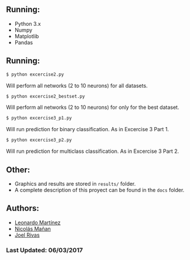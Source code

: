 ## Running:
  - Python 3.x
  - Numpy
  - Matplotlib
  - Pandas

## Running:

  ```bash
  $ python excercise2.py
  ```
  Will perform all networks (2 to 10 neurons) for all datasets.

  ```bash
  $ python excercise2_bestset.py
  ```
  Will perform all networks (2 to 10 neurons) for only for the best dataset.

  ```bash
  $ python excercise3_p1.py
  ```
  Will run prediction for binary classification. As in Excercise 3 Part 1.

  ```bash
  $ python excercise3_p2.py
  ```
  Will run prediction for multiclass classification. As in Excercise 3 Part 2.

## Other:

  - Graphics and results are stored in `results/` folder.
  - A complete description of this proyect can be found in the `docs` folder.


## Authors:
- [Leonardo Martínez](https://github.com/leotms)
- [Nicolás Mañan](https://github.com/nmanan)
- [Joel Rivas](https://github.com/JoelRg)

### Last Updated: 06/03/2017
